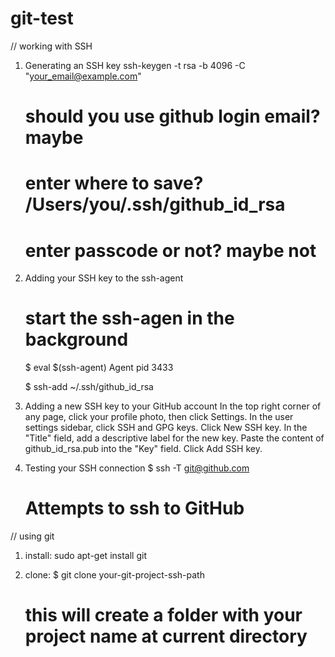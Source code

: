 # git-test

// working with SSH

1) Generating an SSH key
   ssh-keygen -t rsa -b 4096 -C "your_email@example.com"

   # should you use github login email? maybe

   # enter where to save? /Users/you/.ssh/github_id_rsa

   # enter passcode or not? maybe not

2) Adding your SSH key to the ssh-agent
   # start the ssh-agen in the background
   $ eval $(ssh-agent)
   Agent pid 3433

   $ ssh-add ~/.ssh/github_id_rsa

3) Adding a new SSH key to your GitHub account
   In the top right corner of any page, click your profile photo, then click Settings.
   In the user settings sidebar, click SSH and GPG keys.
   Click New SSH key.
   In the "Title" field, add a descriptive label for the new key. 
   Paste the content of github_id_rsa.pub into the "Key" field.
   Click Add SSH key.

4) Testing your SSH connection
   $ ssh -T git@github.com
   # Attempts to ssh to GitHub
 


// using git

1) install: sudo apt-get install git

2) clone:
   $ git clone your-git-project-ssh-path
   # this will create a folder with your project name at current directory




